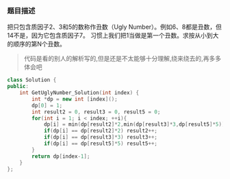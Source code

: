### 题目描述
把只包含质因子2、3和5的数称作丑数（Ugly Number）。例如6、8都是丑数，但14不是，因为它包含质因子7。 习惯上我们把1当做是第一个丑数。求按从小到大的顺序的第N个丑数。
>
>代码是看的别人的解析写的,但是还是不太能够十分理解,绕来绕去的,再多多体会吧
>
```C++
class Solution {
public:
    int GetUglyNumber_Solution(int index) {
        int *dp = new int [index]();
        dp[0] = 1;
        int result2 = 0, result3 = 0, result5 = 0;
        for(int i = 1; i < index; ++i){
            dp[i] = min(dp[result2]*2,min(dp[result3]*3,dp[result5]*5));
            if(dp[i] == dp[result2]*2) result2++;
            if(dp[i] == dp[result3]*3) result3++;
            if(dp[i] == dp[result5]*5) result5++;
        }
        return dp[index-1];
    }
};
```

